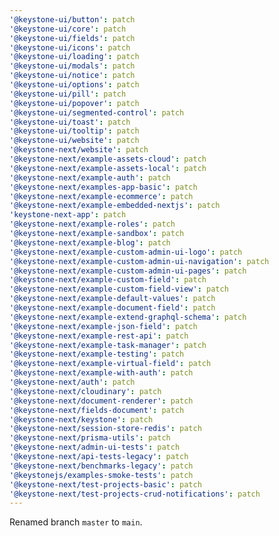 ```yaml
---
'@keystone-ui/button': patch
'@keystone-ui/core': patch
'@keystone-ui/fields': patch
'@keystone-ui/icons': patch
'@keystone-ui/loading': patch
'@keystone-ui/modals': patch
'@keystone-ui/notice': patch
'@keystone-ui/options': patch
'@keystone-ui/pill': patch
'@keystone-ui/popover': patch
'@keystone-ui/segmented-control': patch
'@keystone-ui/toast': patch
'@keystone-ui/tooltip': patch
'@keystone-ui/website': patch
'@keystone-next/website': patch
'@keystone-next/example-assets-cloud': patch
'@keystone-next/example-assets-local': patch
'@keystone-next/example-auth': patch
'@keystone-next/examples-app-basic': patch
'@keystone-next/example-ecommerce': patch
'@keystone-next/example-embedded-nextjs': patch
'keystone-next-app': patch
'@keystone-next/example-roles': patch
'@keystone-next/example-sandbox': patch
'@keystone-next/example-blog': patch
'@keystone-next/example-custom-admin-ui-logo': patch
'@keystone-next/example-custom-admin-ui-navigation': patch
'@keystone-next/example-custom-admin-ui-pages': patch
'@keystone-next/example-custom-field': patch
'@keystone-next/example-custom-field-view': patch
'@keystone-next/example-default-values': patch
'@keystone-next/example-document-field': patch
'@keystone-next/example-extend-graphql-schema': patch
'@keystone-next/example-json-field': patch
'@keystone-next/example-rest-api': patch
'@keystone-next/example-task-manager': patch
'@keystone-next/example-testing': patch
'@keystone-next/example-virtual-field': patch
'@keystone-next/example-with-auth': patch
'@keystone-next/auth': patch
'@keystone-next/cloudinary': patch
'@keystone-next/document-renderer': patch
'@keystone-next/fields-document': patch
'@keystone-next/keystone': patch
'@keystone-next/session-store-redis': patch
'@keystone-next/prisma-utils': patch
'@keystone-next/admin-ui-tests': patch
'@keystone-next/api-tests-legacy': patch
'@keystone-next/benchmarks-legacy': patch
'@keystonejs/examples-smoke-tests': patch
'@keystone-next/test-projects-basic': patch
'@keystone-next/test-projects-crud-notifications': patch
---
```


Renamed branch `master` to `main`.
